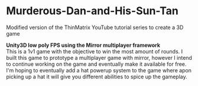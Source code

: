 # Murderous-Dan-and-His-Sun-Tan
Modified version of the ThinMatrix YouTube tutorial series to create a 3D game

<b>Unity3D low poly FPS using the Mirror multiplayer framework</b> <br>
This is a 1v1 game with the objective to win the most amount of rounds.
I built this game to prototype a multiplayer game with mirror, however I intend to continue working on the game and eventually make it available for free. I'm hoping to eventually add a hat powerup system to the game where apon picking up a hat it will give you different abilities to spice up the gameplay.
